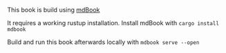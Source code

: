 This book is build using [mdBook](https://rust-lang.github.io/mdBook/index.html)

It requires a working rustup installation.
Install mdBook with `cargo install mdbook`

Build and run this book afterwards locally with
`mdbook serve --open`
